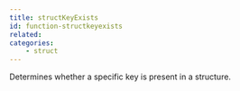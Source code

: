 ```yaml
---
title: structKeyExists
id: function-structkeyexists
related:
categories:
    - struct
---
```


Determines whether a specific key is present in a structure.